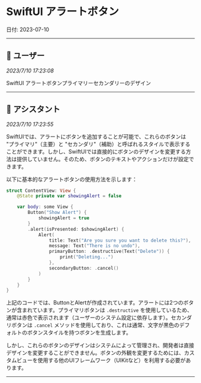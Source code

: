 # SwiftUI アラートボタン

日付: 2023-07-10

---

## 👤 ユーザー
*2023/7/10 17:23:08*

SwiftUI アラートボタンプライマリーセカンダリーのデザイン

---

## 🤖 アシスタント
*2023/7/10 17:23:55*

SwiftUIでは、アラートにボタンを追加することが可能で、これらのボタンは "プライマリ"（主要）と "セカンダリ"（補助）と呼ばれるスタイルで表示することができます。しかし、SwiftUIでは直接的にボタンのデザインを変更する方法は提供していません。そのため、ボタンのテキストやアクションだけが設定できます。

以下に基本的なアラートボタンの使用方法を示します：

```swift
struct ContentView: View {
    @State private var showingAlert = false

    var body: some View {
        Button("Show Alert") {
            showingAlert = true
        }
        .alert(isPresented: $showingAlert) {
            Alert(
                title: Text("Are you sure you want to delete this?"),
                message: Text("There is no undo"),
                primaryButton: .destructive(Text("Delete")) {
                    print("Deleting...")
                },
                secondaryButton: .cancel()
            )
        }
    }
}
```

上記のコードでは、ButtonとAlertが作成されています。アラートには2つのボタンが含まれています。プライマリボタンは `.destructive` を使用しているため、通常は赤色で表示されます（ユーザーのシステム設定に依存します）。セカンダリボタンは `.cancel` メソッドを使用しており、これは通常、文字が黒色のデフォルトのボタンスタイルを持つボタンを生成します。

しかし、これらのボタンのデザインはシステムによって管理され、開発者は直接デザインを変更することができません。ボタンの外観を変更するためには、カスタムビューを使用する他のUIフレームワーク（UIKitなど）を利用する必要があります。

---
